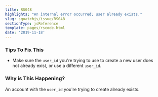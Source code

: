 ```yaml
---
title: RS048
highlights: "An internal error occurred; user already exists."
slug: squatchjs/issue/RS048
sectionType: jsReference
template: pages/rscode.html
date: '2019-11-18'
---
```


### Tips To Fix This

 - Make sure the `user_id` you're trying to use to create a new user does not already exist, or use a different `user_id`.

### Why is This Happening?

An account with the `user_id` you're trying to create already exists.